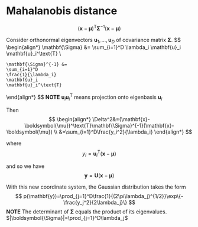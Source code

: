 # Mahalanobis distance

$$
    (\mathbf{x}-\boldsymbol{\mu})
        ^\text{T}
    \mathbf{\Sigma}^{-1}
    (\mathbf{x}-\boldsymbol{\mu})
$$

Consider orthonormal eigenvectors $\mathbf{u}_1, ..., \mathbf{u}_D$ of covariance matrix $\mathbf{\Sigma}$.
$$
\begin{align*}
    \mathbf{\Sigma} &=
    \sum_{i=1}^D
    \lambda_i
    \mathbf{u}_i
    \mathbf{u}_i^\text{T} \\

    \mathbf{\Sigma}^{-1} &=
    \sum_{i=1}^D
    \frac{1}{\lambda_i}
    \mathbf{u}_i
    \mathbf{u}_i^\text{T}
\end{align*}
$$
**NOTE** $\textbf{u}_i\textbf{u}_i^{\text{T}}$ means projection onto eigenbasis $\textbf{u}_i$

Then
$$
\begin{align*}
    \Delta^2&=(\mathbf{x}-\boldsymbol{\mu})^\text{T}\mathbf{\Sigma}^{-1}(\mathbf{x}-\boldsymbol{\mu}) \\
    &=\sum_{i=1}^D\frac{y_i^2}{\lambda_i}
\end{align*}
$$

where
$$
y_i=\mathbf{u}_i^{\text{T}}(\mathbf{x}-\boldsymbol{\mu})
$$

and so we have
$$
\mathbf{y}=\mathbf{U}(\mathbf{x}-\boldsymbol{\mu})
$$

With this new coordinate system, the Gaussian distribution takes the form
$$
p(\mathbf{y})=\prod_{j=1}^D\frac{1}{(2\pi\lambda_j)^{1/2}}\exp\{-\frac{y_j^2}{2\lambda_j}\}
$$
**NOTE** The determinant of $\boldsymbol{\Sigma}$ equals the product of its eigenvalues. $|\boldsymbol{\Sigma}|=\prod_{j=1}^D\lambda_j$
